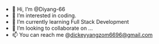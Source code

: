 - 👋 Hi, I’m @Diyang-66
- 👀 I’m interested in coding.
- 🌱 I’m currently learning Full Stack Development 
- 💞️ I’m looking to collaborate on ...
- 📫 You can reach me @dickeyyangzom6696@gmail.com

<!---
Diyang-66/Diyang-66 is a ✨ special ✨ repository because its `README.md` (this file) appears on your GitHub profile.
You can click the Preview link to take a look at your changes.
--->
